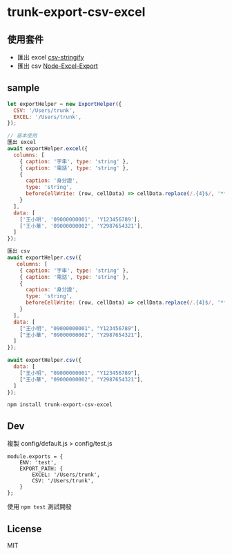 # trunk-export-csv-excel

## 使用套件
- 匯出 excel [csv-stringify](http://csv.adaltas.com/stringify/examples/)
- 匯出 csv [Node-Excel-Export](https://github.com/functionscope/Node-Excel-Export)

## sample

```javascript
let exportHelper = new ExportHelper({
  CSV: '/Users/trunk',
  EXCEL: '/Users/trunk',
});

// 基本使用
匯出 excel
await exportHelper.excel({
  columns: [
    { caption: '字串', type: 'string' },
    { caption: '電話', type: 'string' },
    { 
      caption: '身分證',
      type: 'string',
      beforeCellWrite: (row, cellData) => cellData.replace(/.{4}$/, '***')
    }
  ],
  data: [
    ['王小明', '09000000001', 'Y123456789'],
    ['王小華', '09000000002', 'Y2987654321'],
  ]
});

匯出 csv
await exportHelper.csv({
   columns: [
    { caption: '字串', type: 'string' },
    { caption: '電話', type: 'string' },
    { 
      caption: '身分證',
      type: 'string',
      beforeCellWrite: (row, cellData) => cellData.replace(/.{4}$/, '***')
    }
  ],
  data: [
    ["王小明", "09000000001", "Y123456789"],
    ["王小華", "09000000002", "Y2987654321"],
  ]
});

await exportHelper.csv({
  data: [
    ["王小明", "09000000001", "Y123456789"],
    ["王小華", "09000000002", "Y2987654321"],
  ]
});
```

```
npm install trunk-export-csv-excel
```

## Dev

複製 config/default.js > config/test.js
```
module.exports = {
    ENV: 'test',
    EXPORT_PATH: {
        EXCEL: '/Users/trunk',
        CSV: '/Users/trunk',
    }
};
```

使用 `npm test` 測試開發

## License

MIT
